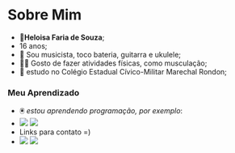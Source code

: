 # Sobre Mim
- :woman:**Heloisa Faria de Souza**;  
- 16 anos;
- :musical_score:	 Sou musicista, toco bateria, guitarra e ukulele;
- :weight_lifting_woman:	Gosto de fazer atividades físicas, como musculação;
- :school: estudo no Colégio Estadual Cívico-Militar Marechal Rondon;
### Meu Aprendizado
- :trackball: *estou aprendendo programação, por exemplo*: 
- ![](https://img.shields.io/badge/Scratch-4D97FF?style=for-the-badge&logo=Scratch&logoColor=white) ![](https://img.shields.io/badge/JavaScript-323330?style=for-the-badge&logo=javascript&logoColor=F7DF1E)
- Links para contato =)
- <a href = "mailto:heloisafsouza59@gmail.com"><img src="https://img.shields.io/badge/Gmail-D14836?style=for-the-badge&logo=gmail&logoColor=white" target="_blank"></a>
<a href="https://instagram.com/heloisafrsz" target="_blank"><img src="https://img.shields.io/badge/-Instagram-%23E4405F?style=for-the-badge&logo=instagram&logoColor=white" target="_blank"></a>
